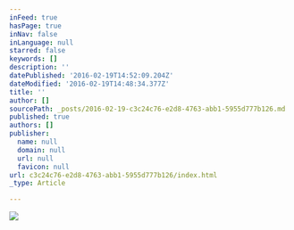 ```yaml
---
inFeed: true
hasPage: true
inNav: false
inLanguage: null
starred: false
keywords: []
description: ''
datePublished: '2016-02-19T14:52:09.204Z'
dateModified: '2016-02-19T14:48:34.377Z'
title: ''
author: []
sourcePath: _posts/2016-02-19-c3c24c76-e2d8-4763-abb1-5955d777b126.md
published: true
authors: []
publisher:
  name: null
  domain: null
  url: null
  favicon: null
url: c3c24c76-e2d8-4763-abb1-5955d777b126/index.html
_type: Article

---
```

![](https://the-grid-user-content.s3-us-west-2.amazonaws.com/e9741f6c-be96-4d79-b5d7-252304fc2bb2.jpg)